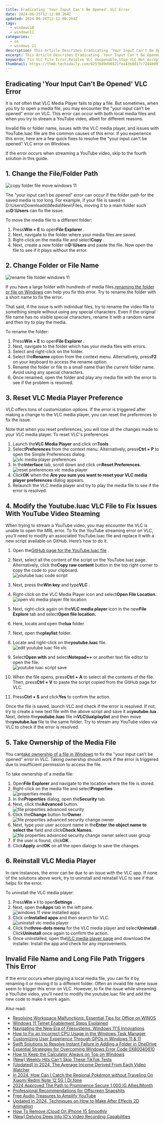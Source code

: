 ```yaml
---
title: Eradicating 'Your Input Can't Be Opened' VLC Error
date: 2024-06-25T12:12:00.264Z
updated: 2024-06-26T12:12:00.264Z
tags:
  - windows10
  - windows11
categories:
  - os
  - windows 11
description: This Article Describes Eradicating 'Your Input Can't Be Opened' VLC Error
excerpt: This Article Describes Eradicating 'Your Input Can't Be Opened' VLC Error
keywords: Fix VLC File Error,Resolve VLC Unopenable,Stop VLC Not Accepting Files,Eliminate VLC Can't Open Issue,Overcome VLC Read Errors,Remedy VLC Input Failure,Eradicate VLC 'Access Denied'
thumbnail: https://thmb.techidaily.com/025f6d9d96521fea43b8d17c7244b091345a22a6d0cc7e77077266caaed2704c.jpg
---
```


## Eradicating 'Your Input Can't Be Opened' VLC Error

 It is not often that VLC Media Player fails to play a file. But sometimes, when you try to open a media file, you may encounter the "your input can’t be opened" error on VLC. This error can occur with both local media files and when you try to stream a YouTube video, albeit for different reasons.

 Invalid file or folder name, issues with the VLC media player, and issues with YouTube.luac file are the common causes of this error. If you experience this error, here are a few quick fixes to resolve the "your input can’t be opened" VLC error on Windows.

 If the error occurs when streaming a YouTube video, skip to the fourth solution in this guide.

## 1\. Change the File/Folder Path

![copy folder file move windows 11](https://static1.makeuseofimages.com/wordpress/wp-content/uploads/2023/01/copy-folder-file-move-windows-11.jpg)

 The "your input can’t be opened" error can occur if the folder path for the saved media is too long. For example, if your file is saved in D:\\Users\\Downloads\\Media\\New\\Files, moving it to a main folder such as**D:\\Users** can fix the issue.

To move the media file to a different folder:

1. Press**Win + E** to open**File Explorer** .
2. Next, navigate to the folder where your media files are saved.
3. Right-click on the media file and select**Copy** .
4. Next, create a new folder in**D:\\Users** and paste the file. Now open the file to see if it plays without the error.

## 2\. Change Folder or File Name

![rename file folder windows 11](https://static1.makeuseofimages.com/wordpress/wp-content/uploads/2023/01/rename-file-folder-windows-11.jpg)

 If you have a large folder with hundreds of media files,[renaming the folder or file on Windows](https://www.makeuseof.com/windows-11-rename-files/) can help you fix this error. Try to rename the folder with a short name to fix the error.

 That said, if the issue is with individual files, try to rename the video file to something simple without using any special characters. Even if the original file name has no visible special characters, rename it with a random name and then try to play the media.

To rename the folder:

1. Press**Win + E** to open**File Explorer** .
2. Next, navigate to the folder which has your media files with errors.
3. Select and right-click on the folder.
4. Select the**Rename** option from the context menu. Alternatively, press**F2** on your keyboard to access the rename option.
5. Rename the folder or file to a small name than the current folder name. Avoid using any special characters.
6. Once renamed, open the folder and play any media file with the error to see if the problem is resolved.

## 3\. Reset VLC Media Player Preference

 VLC offers tons of customization options. If the error is triggered after making a change to the VLC media player, you can reset the preferences to fix the issue.

 Note that when you reset preferences, you will lose all the changes made to your VLC media player. To reset VLC's preferences:

1. Launch the**VLC Media Player** and click on**Tools** .
2. Select**Preferences** from the context menu. Alternatively, press**Ctrl + P** to open the Simple Preferences dialog.  
![vlc media player preferences](https://static1.makeuseofimages.com/wordpress/wp-content/uploads/2023/01/vlc-media-player-preferences.jpg)
3. In the**Interface** tab, scroll down and click on**Reset Preferences.**  
![reset preferences vlc media player](https://static1.makeuseofimages.com/wordpress/wp-content/uploads/2023/01/reset-preferences-vlc-media-player.jpg)
4. Click**OK** when the **Are you sure you want to reset your VLC media player preferences** dialog appears.
5. Relaunch the VLC media player and try to play the media file to see if the error is resolved.

## 4\. Modify the Youtube.luac VLC File to Fix Issues With YouTube Video Steaming

 When trying to stream a YouTube video, you may encounter the VLC is unable to open the MRL error. To fix the YouTube streaming error on VLC, you’ll need to modify an associated YouTube.luac file and replace it with a new script available on GitHub. Here’s how to do it.

1. Open the[GitHub page for the YouTube.luac file](http://github.com/videolan/vlc/blob/master/share/lua/playlist/youtube.lua) .
2. Next, select all the content of the script on the YouTube.luac page. Alternatively, click the**Copy raw content** button in the top right corner to copy the code to your clipboard.  
![youtube luac code script](https://static1.makeuseofimages.com/wordpress/wp-content/uploads/2023/01/youtube-luac-code-script.jpg)
3. Next, press the**Win key** and type**VLC** .
4. Right-click on the VLC Media Player icon and select**Open File Location.**  
![open vlc media player file location](https://static1.makeuseofimages.com/wordpress/wp-content/uploads/2023/01/open-vlc-medai-player-file-location.jpg)
5. Next, right-click again on the**VLC media player** icon in the new**File Explore** tab and select**Open file location.**

1. Here, locate and open the**lua** folder.
2. Next, open the**playlist** folder.
3. Locate and right-click on the**youtube.luac** file.  
![edit youtube luac file vlc](https://static1.makeuseofimages.com/wordpress/wp-content/uploads/2023/01/edit-youtube-luac-file-vlc.jpg)
4. Select**Open with** and select**Notepad++** or another text file editor to open the file.  
![youtube luac script save](https://static1.makeuseofimages.com/wordpress/wp-content/uploads/2023/01/youtube-luac-script-save.jpg)
5. When the file opens, press**Ctrl + A** to select all the contents of the file. Then, press**Ctrl + V** to paste the script copied from the GitHub page for VLC.
6. Press**Ctrl + S** and click**Yes** to confirm the action.

 Once the file is saved, launch VLC and check if the error is resolved. If not, try to create a new text file with the above script and save it as**youtube.lua** . Next, delete the**youtube.luac** file in**VLC\\lua\\playlist** and then move the**youtube.lua** file to the same folder. Try to stream any YouTube video via VLC to check if the error is resolved.

## 5\. Take Ownership of the Media File

 You can[take ownership of a file in Windows](https://www.makeuseof.com/take-ownership-of-windows-files-and-folders-with-these-tools/) to fix the "your input can’t be opened" error in VLC. Taking ownership should work if the error is triggered due to insufficient permission to access the file.

To take ownership of a media file:

1. Open**File Explorer** and navigate to the location where the file is stored.
2. Right-click on the media file and select**Properties** .  
![properties media](https://static1.makeuseofimages.com/wordpress/wp-content/uploads/2023/01/properties-media.jpg)
3. In the**Properties** dialog, open the**Security** tab.
4. Next, click the**Advanced** button.  
![file properties advanced security](https://static1.makeuseofimages.com/wordpress/wp-content/uploads/2023/01/file-properties-advanced-security.jpg)
5. Click the**Change** button for**Owner** .  
![file properties advanced security change owner](https://static1.makeuseofimages.com/wordpress/wp-content/uploads/2023/01/file-properties-advanced-security-change-owner.jpg)
6. Next, type your user account name in the**Enter** t**he object name to select the** field and click**Check Names.**  
![file properties advanced security change owner select user group](https://static1.makeuseofimages.com/wordpress/wp-content/uploads/2023/01/file-properties-advanced-security-change-owner-select-user-group.jpg)
7. If the user is found, click**OK** .
8. Click**Apply** and**OK** on all the open dialogs to save the changes.

## 6\. Reinstall VLC Media Player

 In rare instances, the error can be due to an issue with the VLC app. If none of the solutions above work, try to uninstall and reinstall VLC to see if that helps fix the error.

To uninstall the VLC media player:

1. Press**Win + I** to open**Settings** .
2. Next, open the**Apps** tab in the left pane.  
![windows 11 view installed apps](https://static1.makeuseofimages.com/wordpress/wp-content/uploads/2023/01/windows-11-view-installed-apps.jpg)
3. Click on**Installed apps** and then search for VLC.  
![uninstall vlc media player](https://static1.makeuseofimages.com/wordpress/wp-content/uploads/2023/01/uninstall-vlc-media-player.jpg)
4. Click the**three-dots menu** for the VLC media player and select**Uninstall** . Click**Uninstall** once again to confirm the action.
5. Once uninstalled, open the[VLC media player page](https://www.videolan.org/vlc/) and download the installer. Install the app and check for any improvements.

## Invalid File Name and Long File Path Triggers This Error

 If the error occurs when playing a local media file, you can fix it by renaming it or moving it to a different folder. Often an invalid file name issue seem to trigger this error on VLC. However, to fix the issue while streaming a YouTube video, you’ll need to modify the youtube.luac file and add the new code to make it work again.


<ins class="adsbygoogle"
     style="display:block"
     data-ad-format="autorelaxed"
     data-ad-client="ca-pub-7571918770474297"
     data-ad-slot="1223367746"></ins>



<ins class="adsbygoogle"
     style="display:block"
     data-ad-client="ca-pub-7571918770474297"
     data-ad-slot="8358498916"
     data-ad-format="auto"
     data-full-width-responsive="true"></ins>

<span class="atpl-alsoreadstyle">Also read:</span>
<div><ul>
<li><a href="https://windows11.techidaily.com/resolving-workspace-malfunctions-essential-tips-for-office-on-winos/"><u>Resolving Workspace Malfunctions: Essential Tips for Office on WINOS</u></a></li>
<li><a href="https://windows11.techidaily.com/windows-11-telnet-enablement-steps-explained/"><u>Windows 11 Telnet Enablement Steps Explained</u></a></li>
<li><a href="https://windows11.techidaily.com/navigating-the-new-era-of-filesystems-windows-11s-innovations/"><u>Navigating the New Era of Filesystems: Windows 11'S Innovations</u></a></li>
<li><a href="https://windows11.techidaily.com/how-to-fix-an-incorrect-cpu-usage-in-the-windows-task-manager/"><u>How to Fix an Incorrect CPU Usage in the Windows Task Manager</u></a></li>
<li><a href="https://windows11.techidaily.com/customizing-user-experience-through-gpos-in-windows-11-and-11/"><u>Customizing User Experience Through GPOs in Windows 11 & 11</u></a></li>
<li><a href="https://windows11.techidaily.com/swift-solutions-to-resolve-instant-failure-in-adding-a-folder-in-onedrive/"><u>Swift Solutions to Resolve Instant Failure in Adding a Folder in OneDrive</u></a></li>
<li><a href="https://windows11.techidaily.com/essential-strategies-for-overcoming-windows-error-code-0x80040610/"><u>Essential Strategies for Overcoming Windows Error Code 0X80040610</u></a></li>
<li><a href="https://windows11.techidaily.com/how-to-keep-the-calculator-always-on-top-on-windows/"><u>How to Keep the Calculator Always on Top on Windows</u></a></li>
<li><a href="https://tiktok-clips.techidaily.com/new-weekly-hits-cant-skip-these-tiktok-tests/"><u>[New] Weekly Hits  Can't Skip These TikTok Tests</u></a></li>
<li><a href="https://youtube-docs.techidaily.com/ed-in-2024-the-average-income-derived-from-each-video-watcher/"><u>[Updated] In 2024, The Average Income Derived From Each Video Watcher</u></a></li>
<li><a href="https://change-location.techidaily.com/in-2024-how-can-i-catch-the-regional-pokemon-without-traveling-on-xiaomi-redmi-note-12-5g-drfone-by-drfone-virtual-android/"><u>In 2024, How Can I Catch the Regional Pokémon without Traveling On Xiaomi Redmi Note 12 5G | Dr.fone</u></a></li>
<li><a href="https://instagram-clips.techidaily.com/2024-approved-the-path-to-prominence-secure-1000-ig-alliesmonth/"><u>2024 Approved  The Path to Prominence  Secure 1,000 IG Allies/Month</u></a></li>
<li><a href="https://video-screen-grab.techidaily.com/professional-recommendations-for-offscreen-snapshits/"><u>Professional Recommendations for Offscreen Snapshits</u></a></li>
<li><a href="https://youtube-videos.techidaily.com/free-audio-treasures-to-amplify-youtube/"><u>Free Audio Treasures to Amplify YouTube</u></a></li>
<li><a href="https://animation-videos.techidaily.com/updated-in-2024-techniques-on-how-to-make-after-effects-2d-animation/"><u>Updated In 2024, Techniques on How to Make After Effects 2D Animation</u></a></li>
<li><a href="https://activate-lock.techidaily.com/how-to-remove-icloud-on-iphone-15-smoothly-by-drfone-ios/"><u>How To Remove iCloud On iPhone 15 Smoothly</u></a></li>
<li><a href="https://screen-activity-recording.techidaily.com/new-delving-deep-into-ios-video-recording-capabilities/"><u>[New] Delving Deep Into IO's Video Recording Capabilities</u></a></li>
</ul></div>
